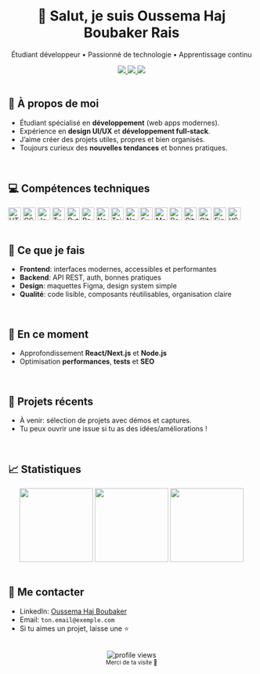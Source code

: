 <div align="center">
  <h1>👋 Salut, je suis <strong>Oussema Haj Boubaker Rais</strong></h1>
  <p>Étudiant développeur • Passionné de technologie • Apprentissage continu</p>
  
  <!-- Badges -->
  <a href="mailto:ton.email@exemple.com">
    <img src="https://img.shields.io/badge/Email-Contact-1d4ed8?style=for-the-badge&logo=gmail&logoColor=white" />
  </a>
  <a href="https://www.linkedin.com/in/oussema-haj-boubaker" target="_blank">
    <img src="https://img.shields.io/badge/LinkedIn-Oussema%20Haj%20Boubaker-0a66c2?style=for-the-badge&logo=linkedin&logoColor=white" />
  </a>
  <a href="https://github.com/oussemahajboubaker" target="_blank">
    <img src="https://img.shields.io/badge/GitHub-@oussemahajboubaker-111827?style=for-the-badge&logo=github&logoColor=white" />
  </a>
</div>

<br/>

## 🚀 À propos de moi
- Étudiant spécialisé en **développement** (web apps modernes).
- Expérience en **design UI/UX** et **développement full‑stack**.
- J’aime créer des projets utiles, propres et bien organisés.
- Toujours curieux des **nouvelles tendances** et bonnes pratiques.

<br/>

## 💻 Compétences techniques
<div>
  <!-- Langages -->
  <img src="https://cdn.simpleicons.org/html5/E34F26" height="26" title="HTML5" />
  <img src="https://cdn.simpleicons.org/css3/1572B6" height="26" title="CSS3" />
  <img src="https://cdn.simpleicons.org/javascript/F7DF1E" height="26" title="JavaScript" />
  <img src="https://cdn.simpleicons.org/typescript/3178C6" height="26" title="TypeScript" />
  <img src="https://cdn.simpleicons.org/python/3776AB" height="26" title="Python" />
  <!-- Front -->
  <img src="https://cdn.simpleicons.org/react/61DAFB" height="26" title="React" />
  <img src="https://cdn.simpleicons.org/nextdotjs/000000" height="26" title="Next.js" />
  <img src="https://cdn.simpleicons.org/tailwindcss/06B6D4" height="26" title="Tailwind CSS" />
  <!-- Back -->
  <img src="https://cdn.simpleicons.org/nodedotjs/339933" height="26" title="Node.js" />
  <img src="https://cdn.simpleicons.org/express/000000" height="26" title="Express" />
  <!-- DB -->
  <img src="https://cdn.simpleicons.org/mongodb/47A248" height="26" title="MongoDB" />
  <img src="https://cdn.simpleicons.org/postgresql/4169E1" height="26" title="PostgreSQL" />
  <!-- Outils -->
  <img src="https://cdn.simpleicons.org/git/F05032" height="26" title="Git" />
  <img src="https://cdn.simpleicons.org/github/181717" height="26" title="GitHub" />
  <img src="https://cdn.simpleicons.org/figma/F24E1E" height="26" title="Figma" />
  <img src="https://cdn.simpleicons.org/visualstudiocode/007ACC" height="26" title="VS Code" />
</div>

<br/>

## 🧠 Ce que je fais
- **Frontend**: interfaces modernes, accessibles et performantes
- **Backend**: API REST, auth, bonnes pratiques
- **Design**: maquettes Figma, design system simple
- **Qualité**: code lisible, composants réutilisables, organisation claire

<br/>

## 🔭 En ce moment
- Approfondissement **React/Next.js** et **Node.js**
- Optimisation **performances**, **tests** et **SEO**

<br/>

## 📌 Projets récents
- À venir: sélection de projets avec démos et captures.
- Tu peux ouvrir une issue si tu as des idées/améliorations !

<br/>

## 📈 Statistiques
<div align="center">
  <img src="https://github-readme-stats.vercel.app/api?username=oussemahajboubaker&show_icons=true&theme=tokyonight&hide_border=true" height="150" />
  <img src="https://github-readme-streak-stats.herokuapp.com?user=oussemahajboubaker&theme=tokyonight&hide_border=true" height="150" />
  <img src="https://github-readme-stats.vercel.app/api/top-langs/?username=oussemahajboubaker&layout=compact&theme=tokyonight&hide_border=true" height="150" />
</div>

<br/>

## 🤝 Me contacter
- LinkedIn: [Oussema Haj Boubaker](https://www.linkedin.com/in/oussema-rais-461286280/)
- Email: `ton.email@exemple.com`
- Si tu aimes un projet, laisse une ⭐

<br/>

<div align="center">
  <img src="https://komarev.com/ghpvc/?username=oussemahajboubaker&label=Vues%20du%20profil&color=0e75b6&style=flat" alt="profile views" />
  <br/>
  <sub>Merci de ta visite 🙌</sub>
</div>
